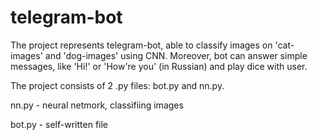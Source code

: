 # telegram-bot

The project represents telegram-bot, able to classify images on 'cat-images' and 'dog-images' using CNN. Moreover, bot can answer simple messages, like 'Hi!' or 'How're you' (in Russian) and play dice with user.

The project consists of 2 .py files: bot.py and nn.py.

nn.py - neural netmork, classifiing images

bot.py - self-written file
